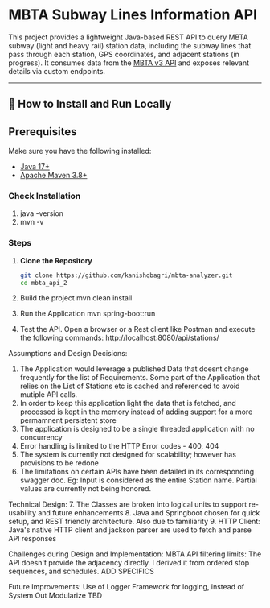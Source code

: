 # MBTA Subway Lines Information API

This project provides a lightweight Java-based REST API to query MBTA subway (light and heavy rail) station data, including the subway lines that pass through each station, GPS coordinates, and adjacent stations (in progress). It consumes data from the [MBTA v3 API](https://api-v3.mbta.com/docs/swagger/index.html) and exposes relevant details via custom endpoints.

---

## 🚀 How to Install and Run Locally

## Prerequisites

Make sure you have the following installed:

- [Java 17+](https://adoptopenjdk.net/)
- [Apache Maven 3.8+](https://maven.apache.org/install.html)

### Check Installation

1. java -version
2. mvn -v

### Steps
1. **Clone the Repository**
   ```bash
   git clone https://github.com/kanishqbagri/mbta-analyzer.git
   cd mbta_api_2
2. Build the project
   mvn clean install

3. Run the Application
   mvn spring-boot:run


4. Test the API.
   Open a browser or a Rest client like Postman and execute the following commands:
   http://localhost:8080/api/stations/


Assumptions and Design Decisions:
1. The Application would leverage a published Data that doesnt change frequently for the list of Requirements. Some part of the Application that relies on the List of Stations etc is cached and referenced to avoid mutiple API calls.
2. In order to keep this application light the data that is fetched, and processed is kept in the memory instead of adding support for a more permamnent persistent store
3. The application is designed to be a single threaded application with no concurrency
4. Error handling is limited to the HTTP  Error codes - 400, 404
5. The system is currently not designed for scalability; however has provisions to be redone
6. The limitations on certain APIs have been detailed in its corresponding swagger doc. Eg: Input is considered as the entire Station name. Partial values are currently not being honored.

Technical Design:
7. The Classes are broken into logical units to support re-usability and future enhancements
8. Java and Springboot chosen for quick setup, and REST friendly architecture. Also due to familiarity
9. HTTP Client: Java's native HTTP client and jackson parser are used to fetch and parse API responses

Challenges during Design and Implementation:
MBTA API filtering limits: The API doesn't provide the adjacency directly. I derived it from ordered stop sequences, and schedules. ADD SPECIFICS

Future Improvements:
Use of Logger Framework for logging, instead of System Out
Modularize 
TBD